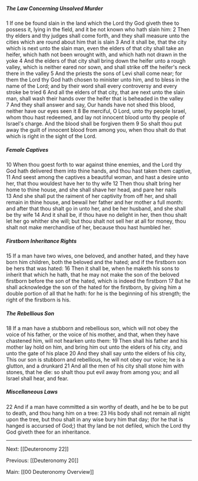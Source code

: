 ##### The Law Concerning Unsolved Murder

1 If one be found slain in the land which the Lord thy God giveth thee to possess it, lying in the field, and it be not known who hath slain him: 2 Then thy elders and thy judges shall come forth, and they shall measure unto the cities which are round about him that is slain 3 And it shall be, that the city which is next unto the slain man, even the elders of that city shall take an heifer, which hath not been wrought with, and which hath not drawn in the yoke 4 And the elders of that city shall bring down the heifer unto a rough valley, which is neither eared nor sown, and shall strike off the heifer's neck there in the valley 5 And the priests the sons of Levi shall come near; for them the Lord thy God hath chosen to minister unto him, and to bless in the name of the Lord; and by their word shall every controversy and every stroke be tried 6 And all the elders of that city, that are next unto the slain man, shall wash their hands over the heifer that is beheaded in the valley 7 And they shall answer and say, Our hands have not shed this blood, neither have our eyes seen it 8 Be merciful, O Lord, unto thy people Israel, whom thou hast redeemed, and lay not innocent blood unto thy people of Israel's charge. And the blood shall be forgiven them 9 So shalt thou put away the guilt of innocent blood from among you, when thou shalt do that which is right in the sight of the Lord.

##### Female Captives

10 When thou goest forth to war against thine enemies, and the Lord thy God hath delivered them into thine hands, and thou hast taken them captive, 11 And seest among the captives a beautiful woman, and hast a desire unto her, that thou wouldest have her to thy wife 12 Then thou shalt bring her home to thine house, and she shall shave her head, and pare her nails 13 And she shall put the raiment of her captivity from off her, and shall remain in thine house, and bewail her father and her mother a full month: and after that thou shalt go in unto her, and be her husband, and she shall be thy wife 14 And it shall be, if thou have no delight in her, then thou shalt let her go whither she will; but thou shalt not sell her at all for money, thou shalt not make merchandise of her, because thou hast humbled her.

##### Firstborn Inheritance Rights

15 If a man have two wives, one beloved, and another hated, and they have born him children, both the beloved and the hated; and if the firstborn son be hers that was hated: 16 Then it shall be, when he maketh his sons to inherit that which he hath, that he may not make the son of the beloved firstborn before the son of the hated, which is indeed the firstborn 17 But he shall acknowledge the son of the hated for the firstborn, by giving him a double portion of all that he hath: for he is the beginning of his strength; the right of the firstborn is his.

##### The Rebellious Son

18 If a man have a stubborn and rebellious son, which will not obey the voice of his father, or the voice of his mother, and that, when they have chastened him, will not hearken unto them: 19 Then shall his father and his mother lay hold on him, and bring him out unto the elders of his city, and unto the gate of his place 20 And they shall say unto the elders of his city, This our son is stubborn and rebellious, he will not obey our voice; he is a glutton, and a drunkard 21 And all the men of his city shall stone him with stones, that he die: so shalt thou put evil away from among you; and all Israel shall hear, and fear.

##### Miscellaneous Laws

22 And if a man have committed a sin worthy of death, and he be to be put to death, and thou hang him on a tree: 23 His body shall not remain all night upon the tree, but thou shalt in any wise bury him that day; (for he that is hanged is accursed of God;) that thy land be not defiled, which the Lord thy God giveth thee for an inheritance.

---
Next: [[Deuteronomy 22]]

Previous: [[Deuteronomy 20]]

Main: [[00 Deuteronomy Overview]]